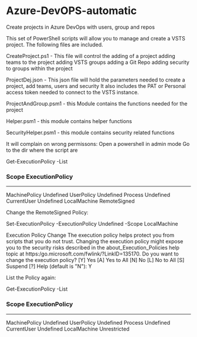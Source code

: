 # Azure-DevOPS-automatic
Create projects in Azure DevOps with users, group and repos


This set of PowerShell scripts will allow you to manage and create a VSTS project. The following files are included.

CreateProject.ps1 - This file will control the adding of a project
                                           adding teams to the project
                                           adding VSTS groups
                                           adding a Git Repo
                                           adding security to groups within the project
                                           
ProjectDej.json - This json file will hold the parameters needed to create a project, add teams, users and security
                  It also includes the PAT or Personal access token needed to connect to the VSTS instance.
                  
ProjectAndGroup.psm1 - this Module contains the functions needed for the project

Helper.psm1 - this module contains helper functions

SecurityHelper.psm1 - this module contains security related functions

It will complain on wrong permissons:
Open a powershell in admin mode
Go to the dir where the script are

Get-ExecutionPolicy -List

### Scope ExecutionPolicy
-----------------------------
MachinePolicy       Undefined
   UserPolicy       Undefined
      Process       Undefined
  CurrentUser       Undefined
 LocalMachine    RemoteSigned

Change the RemoteSigned Policy:

Set-ExecutionPolicy -ExecutionPolicy Undefined -Scope LocalMachine

Execution Policy Change
The execution policy helps protect you from scripts that you do not trust. Changing the execution policy might expose you to the security risks described in the about_Execution_Policies help topic at
https:/go.microsoft.com/fwlink/?LinkID=135170. Do you want to change the execution policy?
[Y] Yes  [A] Yes to All  [N] No  [L] No to All  [S] Suspend  [?] Help (default is "N"): Y


List the Policy again:

Get-ExecutionPolicy -List

### Scope ExecutionPolicy
-----------------------------
MachinePolicy       Undefined
   UserPolicy       Undefined
      Process       Undefined
  CurrentUser       Undefined
 LocalMachine    Unrestricted
